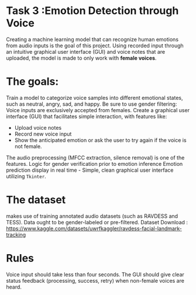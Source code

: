 # Task 3 :Emotion Detection through Voice

Creating a machine learning model that can recognize human emotions from audio inputs is the goal of this project.  Using recorded input through an intuitive graphical user interface (GUI) and voice notes that are uploaded, the model is made to only work with **female voices**.

 # The goals:
 Train a model to categorize voice samples into different emotional states, such as neutral, angry, sad, and happy.
 Be sure to use gender filtering:  Voice inputs are exclusively accepted from females.
 Create a graphical user interface (GUI) that facilitates simple interaction, with features like: 
 - Upload voice notes 
 - Record new voice input
 - Show the anticipated emotion or ask the user to try again if the voice is not female.

 The audio preprocessing (MFCC extraction, silence removal) is one of the features.
 Logic for gender verification prior to emotion inference
 Emotion prediction display in real time - Simple, clean graphical user interface utilizing `Tkinter`.
 # The dataset
 makes use of training annotated audio datasets (such as RAVDESS and TESS).  Data ought to be gender-labeled or pre-filtered.
 Dataset Download : https://www.kaggle.com/datasets/uwrfkaggler/ravdess-facial-landmark-tracking
# Rules
 Voice input should take less than four seconds.
 The GUI should give clear status feedback (processing, success, retry) when non-female voices are heard.


